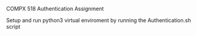 COMPX 518 Authentication Assignment 

Setup and run python3 virtual enviroment by running the Authentication.sh script
